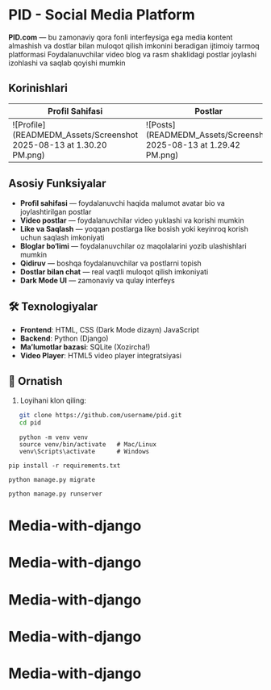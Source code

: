 # PID - Social Media Platform

**PID.com** — bu zamonaviy qora fonli  interfeysiga ega media kontent almashish va dostlar bilan muloqot qilish imkonini beradigan ijtimoiy tarmoq platformasi Foydalanuvchilar video blog va rasm shaklidagi postlar joylashi izohlashi va saqlab qoyishi mumkin

##  Korinishlari

| Profil Sahifasi | Postlar | Qidiruv Sahifasi |
| --------------- | ------- | ---------------- |
| ![Profile](READMEDM_Assets/Screenshot 2025-08-13 at 1.30.20 PM.png) | ![Posts](READMEDM_Assets/Screenshot 2025-08-13 at 1.29.42 PM.png) | ![Search](READMEDM_Assets/Screenshot 2025-08-13 at 1.30.10 PM.png) |

## Asosiy Funksiyalar

- **Profil sahifasi** — foydalanuvchi haqida malumot avatar bio va joylashtirilgan postlar
- **Video postlar** — foydalanuvchilar video yuklashi va korishi mumkin
- **Like va Saqlash** — yoqqan postlarga like bosish yoki keyinroq korish uchun saqlash imkoniyati
- **Bloglar bo‘limi** — foydalanuvchilar oz maqolalarini yozib ulashishlari mumkin
- **Qidiruv** — boshqa foydalanuvchilar va postlarni topish
- **Dostlar bilan chat** — real vaqtli muloqot qilish imkoniyati
- **Dark Mode UI** — zamonaviy va qulay interfeys

## 🛠 Texnologiyalar

- **Frontend**: HTML, CSS (Dark Mode dizayn) JavaScript
- **Backend**: Python (Django)
- **Ma’lumotlar bazasi**: SQLite (Xozircha!)
- **Video Player**: HTML5 video player integratsiyasi

## 🚀 Ornatish

1. Loyihani klon qiling:
```bash
   git clone https://github.com/username/pid.git
   cd pid
```
```commandline
   python -m venv venv
   source venv/bin/activate   # Mac/Linux
   venv\Scripts\activate      # Windows
```
```commandline
pip install -r requirements.txt 
```
```commandline
python manage.py migrate
```

```commandline
python manage.py runserver
```


# Media-with-django
# Media-with-django
# Media-with-django
# Media-with-django
# Media-with-django
